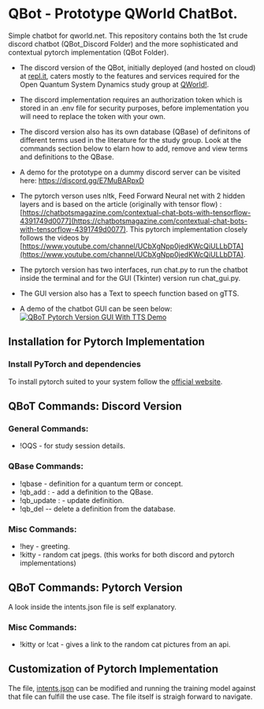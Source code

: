 # QBot - Prototype QWorld ChatBot.  
Simple chatbot for qworld.net. This repository contains both the 1st crude discord chatbot (QBot_Discord Folder) and the more sophisticated and contextual pytorch implementation (QBot Folder).

- The discord version of the QBot, initially deployed (and hosted on cloud) at [repl.it](https://replit.com/@mojume/QBoT), caters mostly to the features and services required for the Open Quantum System Dynamics study group at [QWorld!](https://qworld.net/study-groups/).
- The discord implementation requires an authorization token which is stored in an .env file for security purposes, before implementation you will need to replace the token with your own.
- The discord version also has its own database (QBase) of definitons of different terms used in the literature for the study group. Look at the commands section below to elarn how to add, remove and view terms and definitions to the QBase.
- A demo for the prototype on a dummy discord server can be visited here: https://discord.gg/E7MuBARpxD

- The pytorch verson uses nltk, Feed Forward Neural net with 2 hidden layers and is based on the article (originally with tensor flow) : [https://chatbotsmagazine.com/contextual-chat-bots-with-tensorflow-4391749d0077](https://chatbotsmagazine.com/contextual-chat-bots-with-tensorflow-4391749d0077). This pytorch implementation closely follows the videos by [https://www.youtube.com/channel/UCbXgNpp0jedKWcQiULLbDTA](https://www.youtube.com/channel/UCbXgNpp0jedKWcQiULLbDTA).
- The pytorch version has two interfaces, run chat.py to run the chatbot inside the terminal and for the GUI (Tkinter) version run chat_gui.py.
- The GUI version also has a Text to speech function based on gTTS.
- A demo of the chatbot GUI can be seen below:<br />
[![QBoT Pytorch Version GUI With TTS Demo](http://img.youtube.com/vi/cK9NTT45Kgo/0.jpg)](https://youtu.be/cK9NTT45Kgo "QBoT Pytorch Version GUI With TTS Demo")

## Installation for Pytorch Implementation

### Install PyTorch and dependencies

To install pytorch suited to your system follow the [official website](https://pytorch.org/).

## QBoT Commands: Discord Version

### General Commands:
- !OQS - for study session details.

### QBase Commands:
- !qbase  <term>   - definition for a quantum term or concept.
- !qb_add <term> : <def>  - add  a definition to the QBase.
- !qb_update <term> : <def>  - update definition.
- !qb_del <term> -- delete a definition from the database.

### Misc Commands:
- !hey - greeting.
- !kitty - random cat jpegs. (this works for both discord and pytorch implementations)


## QBoT Commands: Pytorch Version
A look inside the intents.json file is self explanatory.

### Misc Commands: 
- !kitty or !cat - gives a link to the random cat pictures from an api.


## Customization of Pytorch Implementation
The file, [intents.json](intents.json) can be modified and running the training model against that file can fulfill the use case. The file itself is straigh forward to navigate. 
